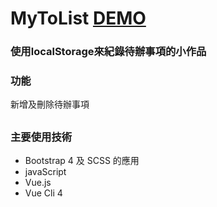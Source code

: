 # MyToList [DEMO](https://kevin8521883.github.io/MyTodoList/)

### 使用localStorage來紀錄待辦事項的小作品

### 功能
新增及刪除待辦事項
##
### 主要使用技術
* Bootstrap 4 及 SCSS 的應用
* javaScript
* Vue.js
* Vue Cli 4


